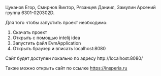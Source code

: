 Цуканов Егор, Смирнов Виктор, Рязанцев Даниил, Замулин Арсений группа 6301-020302D.

Для того чтобы запустить проект необходимо:
1) Скачать проект
2) Открыть с помощью intelij idea
3) Запустить файл EvmApplication
4) Открыть браузер и вписать localhost:8080

Сайт будет доступен локально по адресу http://localhost:8080/

Также можно открыть сайт по ссылке https://insperia.ru
